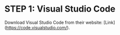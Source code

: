 # STEP 1:  Visual Studio Code
Download Visual Studio Code from their website:  [Link] (https://code.visualstudio.com/).
